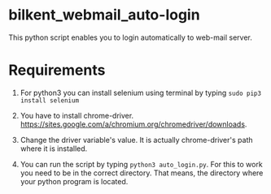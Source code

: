 # bilkent_webmail_auto-login
 
 This python script enables you to login automatically to web-mail server.
 
# Requirements
 1) For python3 you can install selenium using terminal by typing ```sudo pip3 install selenium```
 
 2) You have to install chrome-driver. https://sites.google.com/a/chromium.org/chromedriver/downloads.
 
 3) Change the driver variable's value. It is actually chrome-driver's path where it is installed.
 
 4) You can run the script by typing ```python3 auto_login.py```. For this to work you need to be in the correct directory. That means, the directory where your python program is located.
 
